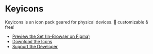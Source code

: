 # Keyicons

Keyicons is an icon pack geared for physical devices. 💯 customizable & free!

- [Preview the Set (In-Browser on Figma)](https://www.figma.com/file/nomxW7uYajZToe0IddZlFX/?node-id=0%3A1)
- [Download the Icons](https://github.com/gitatmax/keyicons/releases)
- [Support the Developer](https://github.com/sponsors/gitatmax)
